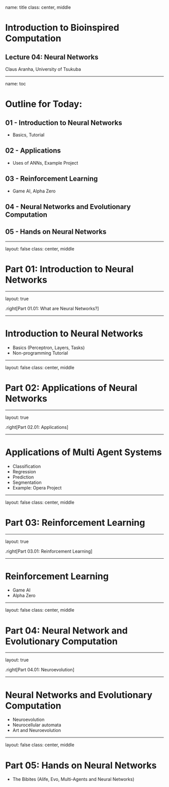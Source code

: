 name: title
class: center, middle

# Introduction to Bioinspired Computation
## Lecture 04: Neural Networks
Claus Aranha, University of Tsukuba

---
name: toc

# Outline for Today:

## 01 - Introduction to Neural Networks
- Basics, Tutorial

## 02 - Applications
- Uses of ANNs, Example Project

## 03 - Reinforcement Learning
- Game AI, Alpha Zero

## 04 - Neural Networks and Evolutionary Computation

## 05 - Hands on Neural Networks

---
layout: false
class: center, middle

# Part 01: Introduction to Neural Networks

---
layout: true

.right[Part 01.01: What are Neural Networks?]

---

# Introduction to Neural Networks
- Basics (Perceptron, Layers, Tasks)
- Non-programming Tutorial

---
layout: false
class: center, middle

# Part 02: Applications of Neural Networks

---
layout: true

.right[Part 02.01: Applications]

---

# Applications of Multi Agent Systems
- Classification
- Regression
- Prediction
- Segmentation
- Example: Opera Project

---
layout: false
class: center, middle

# Part 03: Reinforcement Learning

---
layout: true

.right[Part 03.01: Reinforcement Learning]

---

# Reinforcement Learning
- Game AI
- Alpha Zero

---
layout: false
class: center, middle

# Part 04: Neural Network and Evolutionary Computation

---
layout: true

.right[Part 04.01: Neuroevolution]

---

# Neural Networks and Evolutionary Computation
- Neuroevolution
- Neurocellular automata
- Art and Neuroevolution

---
layout: false
class: center, middle

# Part 05: Hands on Neural Networks

- The Bibites (Alife, Evo, Multi-Agents and Neural Networks)
